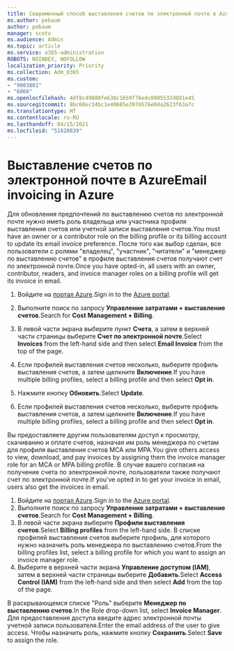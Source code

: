 ```yaml
---
title: Современный способ выставления счетов по электронной почте в Azure
ms.author: pebaum
author: pebaum
manager: scotv
ms.audience: Admin
ms.topic: article
ms.service: o365-administration
ROBOTS: NOINDEX, NOFOLLOW
localization_priority: Priority
ms.collection: Adm_O365
ms.custom:
- "9003801"
- "6866"
ms.openlocfilehash: 4df8c49880fe638c1659f76edc0905532d091e45
ms.sourcegitcommit: 8bc60ec34bc1e40685e3976576e04a2623f63a7c
ms.translationtype: HT
ms.contentlocale: ru-RU
ms.lasthandoff: 04/15/2021
ms.locfileid: "51820839"
---
```

# <a name="email-invoicing-in-azure"></a><span data-ttu-id="e4547-102">Выставление счетов по электронной почте в Azure</span><span class="sxs-lookup"><span data-stu-id="e4547-102">Email invoicing in Azure</span></span>

<span data-ttu-id="e4547-103">Для обновления предпочтений по выставлению счетов по электронной почте нужно иметь роль владельца или участника профиля выставления счетов или учетной записи выставления счетов.</span><span class="sxs-lookup"><span data-stu-id="e4547-103">You must have an owner or a contributor role on the billing profile or its billing account to update its email invoice preference.</span></span> <span data-ttu-id="e4547-104">После того как выбор сделан, все пользователи с ролями "владелец", "участник", "читатели" и "менеджер по выставлению счетов" в профиле выставления счетов получают счет по электронной почте.</span><span class="sxs-lookup"><span data-stu-id="e4547-104">Once you have opted-in, all users with an owner, contributor, readers, and invoice manager roles on a billing profile will get its invoice in email.</span></span>

1. <span data-ttu-id="e4547-105">Войдите на [портал Azure](https://portal.azure.com/).</span><span class="sxs-lookup"><span data-stu-id="e4547-105">Sign in to the [Azure portal](https://portal.azure.com/).</span></span>
2. <span data-ttu-id="e4547-106">Выполните поиск по запросу **Управление затратами + выставление счетов**.</span><span class="sxs-lookup"><span data-stu-id="e4547-106">Search for **Cost Management + Billing**.</span></span>
3. <span data-ttu-id="e4547-107">В левой части экрана выберите пункт **Счета**, а затем в верхней части страницы выберите **Счет по электронной почте**.</span><span class="sxs-lookup"><span data-stu-id="e4547-107">Select **Invoices** from the left-hand side and then select **Email Invoice** from the top of the page.</span></span>
4. <span data-ttu-id="e4547-108">Если профилей выставления счетов несколько, выберите профиль выставления счетов, а затем щелкните **Включение**.</span><span class="sxs-lookup"><span data-stu-id="e4547-108">If you have multiple billing profiles, select a billing profile and then select **Opt in**.</span></span>

5. <span data-ttu-id="e4547-109">Нажмите кнопку **Обновить**.</span><span class="sxs-lookup"><span data-stu-id="e4547-109">Select **Update**.</span></span>
6. <span data-ttu-id="e4547-110">Если профилей выставления счетов несколько, выберите профиль выставления счетов, а затем щелкните **Включение**.</span><span class="sxs-lookup"><span data-stu-id="e4547-110">If you have multiple billing profiles, select a billing profile and then select **Opt in**.</span></span>

<span data-ttu-id="e4547-111">Вы предоставляете другим пользователям доступ к просмотру, скачиванию и оплате счетов, назначая им роль менеджера по счетам для профиля выставления счетов MCA или МРА.</span><span class="sxs-lookup"><span data-stu-id="e4547-111">You give others access to view, download, and pay invoices by assigning them the invoice manager role for an MCA or MPA billing profile.</span></span> <span data-ttu-id="e4547-112">В случае вашего согласия на получение счета по электронной почте, пользователи также получают счет по электронной почте.</span><span class="sxs-lookup"><span data-stu-id="e4547-112">If you've opted in to get your invoice in email, users also get the invoices in email.</span></span>

1. <span data-ttu-id="e4547-113">Войдите на [портал Azure](https://portal.azure.com/).</span><span class="sxs-lookup"><span data-stu-id="e4547-113">Sign in to the [Azure portal](https://portal.azure.com/).</span></span>
2. <span data-ttu-id="e4547-114">Выполните поиск по запросу **Управление затратами + выставление счетов**.</span><span class="sxs-lookup"><span data-stu-id="e4547-114">Search for **Cost Management + Billing**.</span></span>
3. <span data-ttu-id="e4547-115">В левой части экрана выберите **Профили выставления счетов**.</span><span class="sxs-lookup"><span data-stu-id="e4547-115">Select **Billing profiles** from the left-hand side.</span></span> <span data-ttu-id="e4547-116">В списке профилей выставления счетов выберите профиль, для которого нужно назначить роль менеджера по выставлению счетов.</span><span class="sxs-lookup"><span data-stu-id="e4547-116">From the billing profiles list, select a billing profile for which you want to assign an invoice manager role.</span></span>
4. <span data-ttu-id="e4547-117">Выберите в верхней части экрана **Управление доступом (IAM)**, затем в верхней части страницы выберите **Добавить**.</span><span class="sxs-lookup"><span data-stu-id="e4547-117">Select **Access Control (IAM)** from the left-hand side and then select **Add** from the top of the page.</span></span>

<span data-ttu-id="e4547-118">В раскрывающемся списке "Роль" выберите **Менеджер по выставлению счетов**.</span><span class="sxs-lookup"><span data-stu-id="e4547-118">In the Role drop-down list, select **Invoice Manager**.</span></span> <span data-ttu-id="e4547-119">Для предоставления доступа введите адрес электронной почты учетной записи пользователя.</span><span class="sxs-lookup"><span data-stu-id="e4547-119">Enter the email address of the user to give access.</span></span> <span data-ttu-id="e4547-120">Чтобы назначить роль, нажмите кнопку **Сохранить**.</span><span class="sxs-lookup"><span data-stu-id="e4547-120">Select **Save** to assign the role.</span></span>
